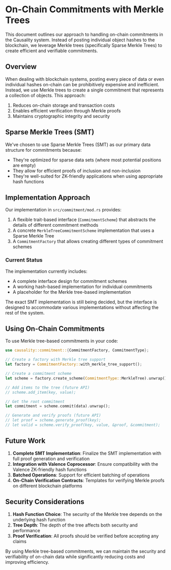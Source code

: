 <!-- Commitments on-chain -->
<!-- Original file: docs/src/on_chain_commitments.md -->

# On-Chain Commitments with Merkle Trees

This document outlines our approach to handling on-chain commitments in the Causality system. Instead of posting individual object hashes to the blockchain, we leverage Merkle trees (specifically Sparse Merkle Trees) to create efficient and verifiable commitments.

## Overview

When dealing with blockchain systems, posting every piece of data or even individual hashes on-chain can be prohibitively expensive and inefficient. Instead, we use Merkle trees to create a single commitment that represents a collection of objects. This approach:

1. Reduces on-chain storage and transaction costs
2. Enables efficient verification through Merkle proofs
3. Maintains cryptographic integrity and security

## Sparse Merkle Trees (SMT)

We've chosen to use Sparse Merkle Trees (SMT) as our primary data structure for commitments because:

- They're optimized for sparse data sets (where most potential positions are empty)
- They allow for efficient proofs of inclusion and non-inclusion
- They're well-suited for ZK-friendly applications when using appropriate hash functions

## Implementation Approach

Our implementation in `src/commitment/mod.rs` provides:

1. A flexible trait-based interface (`CommitmentScheme`) that abstracts the details of different commitment methods
2. A concrete `MerkleTreeCommitmentScheme` implementation that uses a Sparse Merkle Tree
3. A `CommitmentFactory` that allows creating different types of commitment schemes

### Current Status

The implementation currently includes:

- A complete interface design for commitment schemes
- A working hash-based implementation for individual commitments
- A placeholder for the Merkle tree-based implementation

The exact SMT implementation is still being decided, but the interface is designed to accommodate various implementations without affecting the rest of the system.

## Using On-Chain Commitments

To use Merkle tree-based commitments in your code:

```rust
use causality::commitment::{CommitmentFactory, CommitmentType};

// Create a factory with Merkle tree support
let factory = CommitmentFactory::with_merkle_tree_support();

// Create a commitment scheme
let scheme = factory.create_scheme(CommitmentType::MerkleTree).unwrap();

// Add items to the tree (future API)
// scheme.add_item(key, value);

// Get the root commitment
let commitment = scheme.commit(data).unwrap();

// Generate and verify proofs (future API)
// let proof = scheme.generate_proof(key);
// let valid = scheme.verify_proof(key, value, &proof, &commitment);
```

## Future Work

1. **Complete SMT Implementation**: Finalize the SMT implementation with full proof generation and verification
2. **Integration with Valence Coprocessor**: Ensure compatibility with the Valence ZK-friendly hash functions
3. **Batched Operations**: Support for efficient batching of operations
4. **On-Chain Verification Contracts**: Templates for verifying Merkle proofs on different blockchain platforms

## Security Considerations

1. **Hash Function Choice**: The security of the Merkle tree depends on the underlying hash function
2. **Tree Depth**: The depth of the tree affects both security and performance
3. **Proof Verification**: All proofs should be verified before accepting any claims

By using Merkle tree-based commitments, we can maintain the security and verifiability of on-chain data while significantly reducing costs and improving efficiency. 